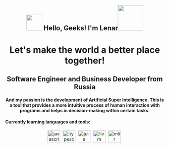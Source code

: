 <h2 align="center"><img src="https://media.giphy.com/media/hvRJCLFzcasrR4ia7z/giphy.gif" width="50"> Hello, Geeks! I'm Lenar<img src="https://i.pinimg.com/originals/8a/a4/59/8aa4595fb24b6ed585dddac4622b2445.gif" width="80"></h2>

<div id="header" align="center">
  <h1>Let's make the world a better place together!</h1>
</div>

<div id="header" align="center">
  <h2></h2>
  <h2> Software Engineer and Business Developer from Russia</h2>
</div>

<div id="header" align="center">
  <h4> And my passion is the development of Artificial Super Intelligence. This is a tool that provides a more intuitive process of human interaction with programs and helps in decision-making within certain tasks.</h4>
</div>


#### Currently learning languages ​​and tools:

<div id="pictures" align="center">
  <a>
    <img src="https://cdn.jsdelivr.net/gh/devicons/devicon@latest/icons/javascript/javascript-original.svg"
    title="javascript" width="40" height="40"/>&nbsp;
    <img src="https://cdn.jsdelivr.net/gh/devicons/devicon@latest/icons/typescript/typescript-original.svg"
    title="typescript" width="40" height="40"/>&nbsp;
    <img src="https://cdn.jsdelivr.net/gh/devicons/devicon@latest/icons/julia/julia-original.svg"
    title="julia" width="40" height="40"/>&nbsp;
    <img src="https://cdn.jsdelivr.net/gh/devicons/devicon@latest/icons/llvm/llvm-original.svg"
    title="llvm" width="40" height="40"/>&nbsp;
    <img src="https://mlir.llvm.org//mlir-logo.png"
    title="mlir" width="40" height="40"/>&nbsp;
  </a>  
</div>
